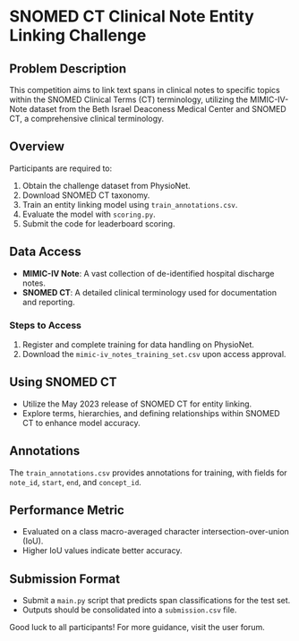 # SNOMED CT Clinical Note Entity Linking Challenge

## Problem Description
This competition aims to link text spans in clinical notes to specific topics within the SNOMED Clinical Terms (CT) terminology, utilizing the MIMIC-IV-Note dataset from the Beth Israel Deaconess Medical Center and SNOMED CT, a comprehensive clinical terminology.

## Overview
Participants are required to:
1. Obtain the challenge dataset from PhysioNet.
2. Download SNOMED CT taxonomy.
3. Train an entity linking model using `train_annotations.csv`.
4. Evaluate the model with `scoring.py`.
5. Submit the code for leaderboard scoring.

## Data Access
- **MIMIC-IV Note**: A vast collection of de-identified hospital discharge notes.
- **SNOMED CT**: A detailed clinical terminology used for documentation and reporting.

### Steps to Access
1. Register and complete training for data handling on PhysioNet.
2. Download the `mimic-iv_notes_training_set.csv` upon access approval.

## Using SNOMED CT
- Utilize the May 2023 release of SNOMED CT for entity linking.
- Explore terms, hierarchies, and defining relationships within SNOMED CT to enhance model accuracy.

## Annotations
The `train_annotations.csv` provides annotations for training, with fields for `note_id`, `start`, `end`, and `concept_id`.

## Performance Metric
- Evaluated on a class macro-averaged character intersection-over-union (IoU).
- Higher IoU values indicate better accuracy.

## Submission Format
- Submit a `main.py` script that predicts span classifications for the test set.
- Outputs should be consolidated into a `submission.csv` file.

Good luck to all participants! For more guidance, visit the user forum.
